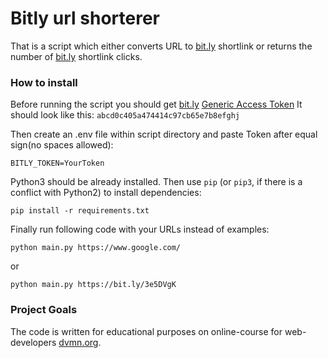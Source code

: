 # Bitly url shorterer

That is a script which either converts URL to [bit.ly](https://bitly.com) shortlink or returns the number of [bit.ly](https://bitly.com) shortlink clicks.

### How to install

Before running the script you should get [bit.ly](https://bitly.com) [Generic Access Token](https://bitly.com/a/oauth_apps)
It should look like this: `abcd0c405a474414c97cb65e7b8efghj`

Then create an .env file within script directory and paste Token after equal sign(no spaces allowed):
```
BITLY_TOKEN=YourToken
```

Python3 should be already installed. 
Then use `pip` (or `pip3`, if there is a conflict with Python2) to install dependencies:
```
pip install -r requirements.txt
```
Finally run following code with your URLs instead of examples:
```
python main.py https://www.google.com/
```
or
```
python main.py https://bit.ly/3e5DVgK
```

### Project Goals

The code is written for educational purposes on online-course for web-developers [dvmn.org](https://dvmn.org/).
